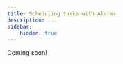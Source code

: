 ```yaml
---
title: Scheduling tasks with Alarms
description: ...
sidebar:
    hidden: true
---
```


Coming soon!